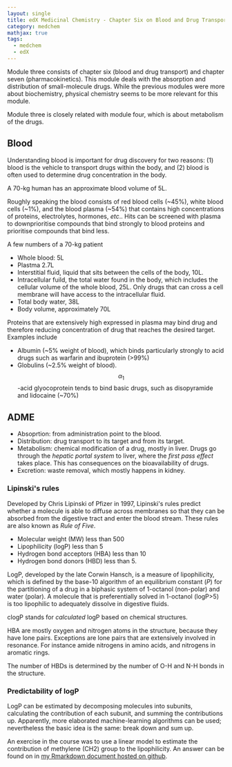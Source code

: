 ```yaml
---
layout: single
title: edX Medicinal Chemistry - Chapter Six on Blood and Drug Transport
category: medchem
mathjax: true
tags: 
  - medchem
  - edX
---
```


Module three consists of chapter six (blood and drug transport) and chapter seven (pharmacokinetics). This module deals with the absorption and distribution of small-molecule drugs. While the previous modules were more about biochemistry, physical chemistry seems to be more relevant for this module.

Module three is closely related with module four, which is about metabolism of the drugs.

## Blood

Understanding blood is important for drug discovery for two reasons: (1) blood is the vehicle to transport drugs within the body, and (2) blood is often used to determine drug concentration in the body.

A 70-kg human has an approximate blood volume of 5L.

Roughly speaking the blood consists of red blood cells (~45%), white blood cells (~1%), and the blood plasma (~54%) that contains high concentrations of proteins, electrolytes, hormones, *etc*.. Hits can be screened with plasma to downprioritise compounds that bind strongly to blood proteins and prioritise compounds that bind less.

A few numbers of a 70-kg patient
* Whole blood: 5L
* Plastma 2.7L
* Interstitial fluid, liquid that sits between the cells of the body, 10L.
* Intracellular fuild, the total water found in the body, which includes the cellular volume of the whole blood, 25L. Only drugs that can cross a cell membrane will have access to the intracellular fluid.
* Total body water, 38L
* Body volume, approximately 70L

Proteins that are extensively high expressed in plasma may bind drug and therefore reducing concentration of drug that reaches the desired target. Examples include
* Albumin (~5% weight of blood), which binds particularly strongly to acid drugs such as warfarin and ibuprotein (>99%)
* Globulins (~2.5% weight of blood). $$ \alpha_{1} $$-acid glyocoprotein tends to bind basic drugs, such as disopyramide and lidocaine (~70%)

## ADME

* Absoprtion: from administration point to the blood.
* Distribution: drug transport to its target and from its target.
* Metabolism: chemical modification of a drug, mostly in liver. Drugs go through the *hepatic portal system* to liver, where the *first pass effect* takes place. This has consequences on the bioavailability of drugs. 
* Excretion: waste removal, which mostly happens in kidney.

### Lipinski's rules

Developed by Chris Lipinski of Pfizer in 1997, Lipinski's rules predict whether a molecule is able to diffuse across membranes so that they can be absorbed from the digestive tract and enter the blood stream. These rules are also known as *Rule of Five*.

* Molecular weight (MW) less than 500
* Lipophilicity (logP) less than 5
* Hydrogen bond acceptors (HBA) less than 10
* Hydrogen bond donors (HBD) less than 5.

LogP, developed by the late Corwin Hansch, is a measure of lipophilicity, which is defined by the base-10 algorithm of an equilibrium constant (*P*) for the partitioning of a drug in a biphasic system of 1-octanol (non-polar) and water (polar). A molecule that is preferentially solved in 1-octanol (logP>5) is too lipophilic to adequately dissolve in digestive fluids.

clogP stands for *calculated* logP based on chemical structures.

HBA are mostly oxygen and nitrogen atoms in the structure, because they have lone pairs. Exceptions are lone pairs that are extensively involved in resonance. For instance amide nitrogens in amino acids, and nitrogens in aromatic rings. 

The number of HBDs is determined by the number of O-H and N-H bonds in the structure.

### Predictability of logP

LogP can be estimated by decomposing molecules into subunits, calculating the contribution of each subunit, and summing the contributions up. Apparently, more elaborated machine-learning algorithms can be used; nevertheless the basic idea is the same: break down and sum up.

An exercise in the course was to use a linear model to estimate the contribution of methylene (CH2) group to the lipophilicity. An answer can be found on in [my Rmarkdown document hosted on github](https://github.com/Accio/sandbox/blob/master/2018-02-MedChem/chapter6-logP-exercise.Rmd).
